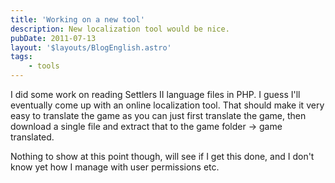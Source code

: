 ```yaml
---
title: 'Working on a new tool'
description: New localization tool would be nice.
pubDate: 2011-07-13
layout: '$layouts/BlogEnglish.astro'
tags:
    - tools
---
```


I did some work on reading Settlers II language files in PHP. I guess I'll eventually come up with an online localization tool. That should make it very easy to translate the game as you can just first translate the game, then download a single file and extract that to the game folder -> game translated.

Nothing to show at this point though, will see if I get this done, and I don't know yet how I manage with user permissions etc.
